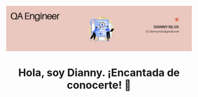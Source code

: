 ![Banner](https://github.com/Diannymisi/Diannymisi/blob/main/readmee_header.png.jpg?raw=true)

<div align="center">
  <h1>Hola, soy Dianny. ¡Encantada de conocerte! 👋</strong></h1>
</div>

<!--
**Diannymisi/Diannymisi** is a ✨ _special_ ✨ repository because its `README.md` (this file) appears on your GitHub profile.

Sobre mí:

Soy un **QA Engineer** apasionado por la automatización de pruebas y el aseguramiento de la calidad del software. Tengo experiencia en la creación y ejecución de pruebas automatizadas utilizando **Python**, **Pytest**, y **Selenium**.
